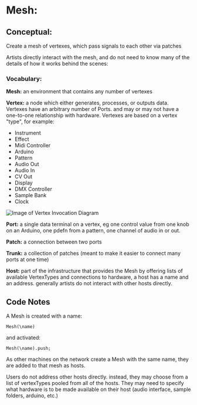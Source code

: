 # Mesh:

## Conceptual:
Create a mesh of vertexes, which pass signals to each other via patches

Artists directly interact with the mesh, and do not need to know many of the details of how it works behind the scenes:

### Vocabulary:

**Mesh:** an environment that contains any number of vertexes

**Vertex:** a node which either generates, processes, or outputs data. Vertexes have an arbitrary number of Ports. and may or may not have a one-to-one relationship with hardware. Vertexes are based on a vertex "type", for example:
* Instrument
* Effect
* Midi Controller
* Arduino
* Pattern
* Audio Out
* Audio In
* CV Out
* Display
* DMX Controller
* Sample Bank
* Clock

![Image of Vertex Invocation Diagram](Diagrams/VertexInvocation.png)


**Port:** a single data terminal on a vertex, eg one control value from one knob on an Arduino, one pdefn from a pattern, one channel of audio in or out.

**Patch:** a connection between two ports

**Trunk:** a collection of patches (meant to make it easier to connect many ports at one time)

**Host:** part of the infrastructure that provides the Mesh by offering lists of available VertexTypes and connections to hardware, a host has a name and an address. generally artists do not interact with other hosts directly.

## Code Notes

A Mesh is created with a name:
```SuperCollider
Mesh(\name)
```
and activated:
```SuperCollider
Mesh(\name).push;
```

As other machines on the network create a Mesh with the same name, they are added to that mesh as hosts.

Users do not address other hosts directly. instead, they may choose from a list of vertexTypes pooled from all of the hosts. They may need to specify what hardware is to be made available on their host (audio interface, sample folders, arduino, etc.)
